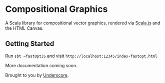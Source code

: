 # Compositional Graphics

A Scala library for compositional vector graphics, rendered via [Scala.js](http://www.scala-js.org/) and the HTML Canvas.

## Getting Started

Run `sbt ~fastOptJS` and visit `http://localhost:12345/index-fastopt.html`

More documentation coming soon.

Brought to you by [Underscore](http://underscore.io).
